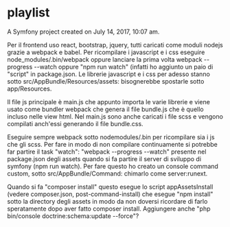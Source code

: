 playlist
=========

A Symfony project created on July 14, 2017, 10:07 am.

Per il frontend uso react, bootstrap, jquery, tutti caricati come moduli nodejs grazie a webpack e babel. Per ricompilare i javascript e i css eseguire node_modules/.bin/webpack oppure lanciare la prima volta webpack --progress --watch oppure "npm run watch" (infatti ho aggiunto un paio di "script" in package.json.
Le librerie javascript e i css per adesso stanno sotto src/AppBundle/Resources/assets: bisognerebbe spostarle sotto app/Resources.

Il file js principale è main.js che appunto importa le varie librerie e viene usato come bundler webpack che genera il file bundle.js che è quello incluso nelle view html. Nel main.js sono anche caricati i file scss e vengono compilati anch'essi generando il file bundle.css.

Eseguire sempre webpack sotto nodemodules/.bin per ricompilare sia i js che gli scss.
Per fare in modo di non compilare continuamente si potrebbe far partire il task "watch": "webpack --progress --watch" presente nel package.json degli assets quando si fa partire il server di sviluppo di symfony (npm run watch).
Per fare questo ho creato un console command custom, sotto src/AppBundle/Command: chimarlo come server:runext.

Quando si fa "composer install" questo esegue lo script appAssetsInstall (vedere composer.json, post-command-install) che esegue "npm install" sotto la directory degli assets in modo da non doversi ricordare di farlo speratamente dopo aver fatto composer install. 
Aggiungere anche "php bin/console doctrine:schema:update --force"?
 
